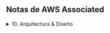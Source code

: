## Notas de AWS Associated

<details><summary> 10. Arquitectura & Diseño
</summary>

### AWS Cloud Disaster Recovery Scenarios

The AWS Cloud offers a range of disaster recovery (DR) approaches, providing quick and reliable recovery options for IT systems. These scenarios are arranged based on the speed at which a system can be available to users after a disaster event:

1. **Backup and Restore**
   - Simple and cost-effective approach.
   - Back up data and applications to the AWS Cloud for recovery.
   - No use of conventional tape backups.
   - Amazon EC2 instances are utilized for testing as needed.
   - Low storage costs with Amazon S3 (as low as $0.015/GB for infrequent access).

2. **Pilot Light**
   - Analogy from gas heating: a small flame ignites the entire furnace quickly.
   - Replicate a portion of your IT structure for core services.
   - AWS Cloud takes over seamlessly during a disaster.
   - Critical core elements must already be configured and running in AWS.
   - Rapidly provision a full-scale production environment around the critical core during recovery.

3. **Warm Standby**
   - A scaled-down version of a fully functional environment is always running in the cloud.
   - Extends the pilot light approach and decreases recovery time.
   - Some services are always running, improving readiness for recovery.
   - Identify and fully duplicate business-critical systems on AWS.

4. **Multi-site**
   - Run on AWS and existing on-site infrastructure in an active-active configuration.
   - Data replication method determined by Recovery Time Objective or Recovery Point Objective.
   - Ensures continuous operations with minimal downtime or data loss during the DR process.

Each of these scenarios provides flexible and efficient options for businesses to protect their critical data and applications, ensuring seamless recovery from disasters anytime, anywhere. For more information on each approach, refer to the respective links provided.

Fuente
[AWS](https://aws.amazon.com/blogs/publicsector/rapidly-recover-mission-critical-systems-in-a-disaster/)

</details>
